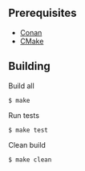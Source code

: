 
## Prerequisites

* [Conan](https://docs.conan.io/en/latest/installation.html)
* [CMake](https://cmake.org)

## Building

Build all
```
$ make
```

Run tests
```
$ make test
```

Clean build
```
$ make clean
```
